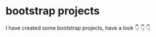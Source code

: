 # bootstrap projects

I have created some bootstrap projects,
have a look  :point_down: :point_down: :point_down: 

